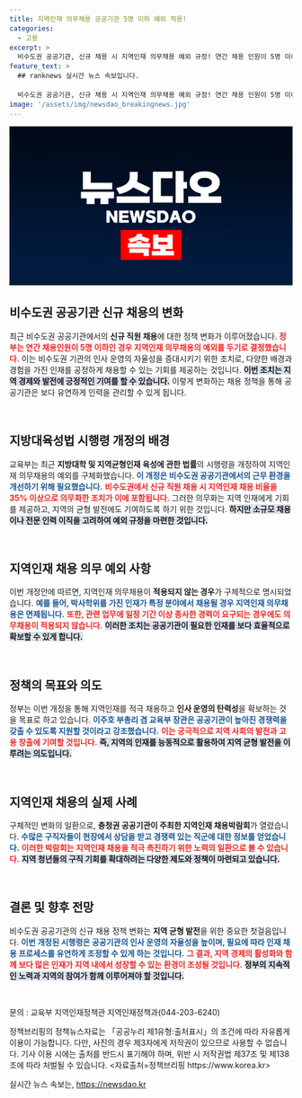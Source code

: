```yaml
---
title: 지역인재 의무채용 공공기관 5명 이하 예외 적용!
categories:
  - 고용
excerpt: >
  비수도권 공공기관, 신규 채용 시 지역인재 의무채용 예외 규정! 연간 채용 인원이 5명 이하일 경우, 전문인력 확보를 위해 지역인재 비율 적용 받지 않기로. 변화하는 채용 환경의 이면을 알아보세요!
feature_text: >
  ## ranknews 실시간 뉴스 속보입니다.

  비수도권 공공기관, 신규 채용 시 지역인재 의무채용 예외 규정! 연간 채용 인원이 5명 이하일 경우, 전문인력 확보를 위해 지역인재 비율 적용 받지 않기로. 변화하는 채용 환경의 이면을 알아보세요!
image: '/assets/img/newsdao_breakingnews.jpg'
---
```


<p><img src="/assets/img/newsdao_breakingnews.jpg" alt="ranknews 속보" /></p>

<h2 data-ke-size="size26">비수도권 공공기관 신규 채용의 변화</h2>

<p data-ke-size="size16">최근 비수도권 공공기관에서의 <b>신규 직원 채용</b>에 대한 정책 변화가 이루어졌습니다. <b><span style="color: #ee2323;">정부는 연간 채용인원이 5명 이하인 경우 지역인재 의무채용의 예외를 두기로 결정했습니다.</span></b> 이는 비수도권 기관의 인사 운영의 자율성을 증대시키기 위한 조치로, 다양한 배경과 경험을 가진 인재를 공정하게 채용할 수 있는 기회를 제공하는 것입니다. <b><span style="background-color: #21538527;">이번 조치는 지역 경제와 발전에 긍정적인 기여를 할 수 있습니다.</span></b> 이렇게 변화하는 채용 정책을 통해 공공기관은 보다 유연하게 인력을 관리할 수 있게 됩니다.</p>

<p data-ke-size="size16">&nbsp;</p>

<h2 data-ke-size="size26">지방대육성법 시행령 개정의 배경</h2>

<p data-ke-size="size16">교육부는 최근 <b>지방대학 및 지역균형인재 육성에 관한 법률</b>의 시행령을 개정하여 지역인재 의무채용의 예외를 구체화했습니다. <b><span style="color: #1a5490;">이 개정은 비수도권 공공기관에서의 근무 환경을 개선하기 위해 필요했습니다.</span></b> <b><span style="color: #ee2323;">비수도권에서 신규 직원 채용 시 지역인재 채용 비율을 35% 이상으로 의무화한 조치가 이에 포함됩니다.</span></b> 그러한 의무화는 지역 인재에게 기회를 제공하고, 지역의 균형 발전에도 기여하도록 하기 위한 것입니다. <b><span style="background-color: #21538527;">하지만 소규모 채용이나 전문 인력 이직을 고려하여 예외 규정을 마련한 것입니다.</span></b></p>

<p data-ke-size="size16">&nbsp;</p>

<h2 data-ke-size="size26">지역인재 채용 의무 예외 사항</h2>

<p data-ke-size="size16">이번 개정안에 따르면, 지역인재 의무채용이 <b>적용되지 않는 경우</b>가 구체적으로 명시되었습니다. <b><span style="color: #1a5490;">예를 들어, 박사학위를 가진 인재가 특정 분야에서 채용될 경우 지역인재 의무채용은 면제됩니다.</span></b> <b><span style="color: #ee2323;">또한, 관련 업무에 일정 기간 이상 종사한 경력이 요구되는 경우에도 의무채용이 적용되지 않습니다.</span></b> <b><span style="background-color: #21538527;">이러한 조치는 공공기관이 필요한 인재를 보다 효율적으로 확보할 수 있게 합니다.</span></b></p>

<p data-ke-size="size16">&nbsp;</p>

<h2 data-ke-size="size26">정책의 목표와 의도</h2>

<p data-ke-size="size16">정부는 이번 개정을 통해 지역인재를 적극 채용하고 <b>인사 운영의 탄력성</b>을 확보하는 것을 목표로 하고 있습니다. <b><span style="color: #1a5490;">이주호 부총리 겸 교육부 장관은 공공기관이 높아진 경쟁력을 갖출 수 있도록 지원할 것이라고 강조했습니다.</span></b> <b><span style="color: #ee2323;">이는 궁극적으로 지역 사회의 발전과 고용 창출에 기여할 것입니다.</span></b> <b><span style="background-color: #21538527;">즉, 지역의 인재를 능동적으로 활용하여 지역 균형 발전을 이루려는 의도입니다.</span></b></p>

<p data-ke-size="size16">&nbsp;</p>

<h2 data-ke-size="size26">지역인재 채용의 실제 사례</h2>

<p data-ke-size="size16">구체적인 변화의 일환으로, <b>충청권 공공기관이 주최한 지역인재 채용박람회</b>가 열렸습니다. <b><span style="color: #1a5490;">수많은 구직자들이 현장에서 상담을 받고 경쟁력 있는 직군에 대한 정보를 얻었습니다.</span></b> <b><span style="color: #ee2323;">이러한 박람회는 지역인재 채용을 적극 촉진하기 위한 노력의 일환으로 볼 수 있습니다.</span></b> <b><span style="background-color: #21538527;">지역 청년들의 구직 기회를 확대하려는 다양한 제도와 정책이 마련되고 있습니다.</span></b></p>

<p data-ke-size="size16">&nbsp;</p>

<h2 data-ke-size="size26">결론 및 향후 전망</h2>

<p data-ke-size="size16">비수도권 공공기관의 신규 채용 정책 변화는 <b>지역 균형 발전</b>을 위한 중요한 첫걸음입니다. <b><span style="color: #1a5490;">이번 개정된 시행령은 공공기관의 인사 운영의 자율성을 높이며, 필요에 따라 인재 채용 프로세스를 유연하게 조정할 수 있게 하는 것입니다.</span></b> <b><span style="color: #ee2323;">그 결과, 지역 경제의 활성화와 함께 보다 많은 인재가 지역 내에서 성장할 수 있는 환경이 조성될 것입니다.</span></b> <b><span style="background-color: #21538527;">정부의 지속적인 노력과 지역의 참여가 함께 이루어져야 할 것입니다.</span></b></p>

<p data-ke-size="size16">&nbsp;</p>

<p data-ke-size="size16">문의 : 교육부 지역인재정책관 지역인재정책과(044-203-6240)</p>

<p data-ke-size="size16">정책브리핑의 정책뉴스자료는 「공공누리 제1유형:출처표시」의 조건에 따라 자유롭게 이용이 가능합니다. 다만, 사진의 경우 제3자에게 저작권이 있으므로 사용할 수 없습니다. 기사 이용 시에는 출처를 반드시 표기해야 하며, 위반 시 저작권법 제37조 및 제138조에 따라 처벌될 수 있습니다. <자료출처=정책브리핑 https://www.korea.kr></p>
실시간 뉴스 속보는, <a href="https://newsdao.kr" rel="dofollow">https://newsdao.kr</a>



